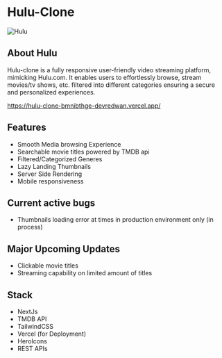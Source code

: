# Hulu-Clone

![Hulu](https://www.redwanahmed.com/assets/huluclone.PNG "Hulu Clone")

## About Hulu
Hulu-clone is a fully responsive user-friendly video streaming platform, mimicking Hulu.com. It enables users to effortlessly browse, stream movies/tv shows, etc. filtered into different categories ensuring a secure and personalized experiences.

https://hulu-clone-bmnibthge-devredwan.vercel.app/

## Features
* Smooth Media browsing Experience
* Searchable movie titles powered by TMDB api
* Filtered/Categorized Generes
* Lazy Landing Thumbnails
* Server Side Rendering
* Mobile responsiveness

## Current active bugs
* Thumbnails loading error at times in production environment only (in process)

## Major Upcoming Updates
* Clickable movie titles
* Streaming capability on limited amount of titles

## Stack
* NextJs
* TMDB API
* TailwindCSS
* Vercel (for Deployment)
* HeroIcons
* REST APIs
